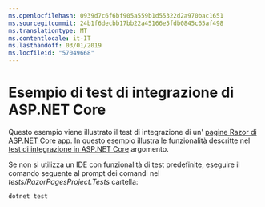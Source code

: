 ```yaml
---
ms.openlocfilehash: 0939d7c6f6bf905a559b1d55322d2a970bac1651
ms.sourcegitcommit: 24b1f6decbb17bb22a45166e5fdb0845c65af498
ms.translationtype: MT
ms.contentlocale: it-IT
ms.lasthandoff: 03/01/2019
ms.locfileid: "57049668"
---
```

# <a name="aspnet-core-integration-testing-sample"></a>Esempio di test di integrazione di ASP.NET Core

Questo esempio viene illustrato il test di integrazione di un' [pagine Razor di ASP.NET Core](https://docs.microsoft.com/aspnet/core/mvc/razor-pages) app. In questo esempio illustra le funzionalità descritte nel [test di integrazione in ASP.NET Core](https://docs.microsoft.com/aspnet/core/test/integration-tests) argomento.

Se non si utilizza un IDE con funzionalità di test predefinite, eseguire il comando seguente al prompt dei comandi nel *tests/RazorPagesProject.Tests* cartella:

```console
dotnet test
```
